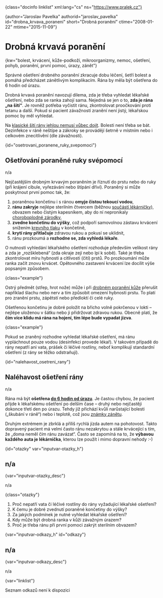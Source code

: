 
{class="docinfo linklist" xml:lang="cs" ns="https://www.pralek.cz"}

{author="Jaroslav Pavelka" authorid="jaroslav\_pavelka" id="drobna\_krvava_poraneni" short="Drobná poranění" ctime="2008-01-22" mtime="2015-11-09"}

# Drobná krvavá poranění

{kw="bolest, krvácení, kůže-podkoží, mikroorganizmy, nemoc, ošetření, pohyb, poranění, první pomoc, úrazy, zánět"}

Správné ošetření drobného poranění zkracuje dobu léčení, šetří bolest a pomáhá předcházet zánětlivým komplikacím. Rána by měla být ošetřena do 6 hodin od úrazu.

Drobná krvavá poranění navozují dilema, zda je třeba vyhledat lékařské ošetření, nebo zda se ranka zahojí sama. Nejedná se jen o to, **zda je rána „na šití“**. Je rovněž potřeba vyčistit ránu, zkontrolovat proočkování proti tetanu a další. Pokud si pacient závažností zranění není jistý, lékařskou pomoc by měl vyhledat.

Na [klasické šití rány jehlou nemusí vůbec dojít][1]. Bolesti není třeba se bát. Dezinfekce v ráně neštípe a zákroky se provádějí šetrně v místním nebo i celkovém znecitlivění (dle závažnosti).

{id="osetrovani\_poranene\_ruky_svepomoci"}

## Ošetřování poraněné ruky svépomocí

n/a

Nejčastějším drobným krvavým poraněním je říznutí do prstu nebo do ruky (při krájení cibule, vyřezávání nebo štípání dříví). Poraněný si může poskytnout první pomoc tak, že:

  1. poraněnou končetinu i s ránou **omyje čistou tekoucí vodou**,
  2. **ránu zakryje** nejlépe sterilním čtvercem (běžnou [součástí lékárničky][2]), obvazem nebo čistým kapesníkem, aby do ní nepronikaly [choroboplodné zárodky][3],
  3. **zvedne končetinu do výšky**, což podpoří samovolnou zástavu krvácení snížením [krevního tlaku][4] v končetině,
  4. **krytí rány přitlačuje** zdravou rukou a pokusí se uklidnit,
  5. ránu prozkoumá a **rozhodne se, zda vyhledá lékaře**.

O nutnosti vyhledání lékařského ošetření rozhoduje především velikost rány a zda je „rozšklebená“ (zda okraje zejí nebo lpí k sobě). Také je třeba zkontrolovat míru hybnosti a citlivosti (čití) prstů. Po prozkoumání může ranka začít znovu krvácet. Opětovného zastavení krvácení lze docílit výše popsaným způsobem.

{class="example"}

Ostrý předmět (střep, hrot nože) může i při [drobném poranění kůže][5] přerušit například šlachu nebo nerv a tím způsobit omezení hybnosti prstu. To platí pro zranění prstu, zápětstí nebo předloktí či celé ruky.

Ošetřenou končetinu je dobré položit na břicho volně pokrčenou v lokti – nejlépe uloženou v šátku nebo ji přidržovat zdravou rukou. Obecně platí, že **čím více klidu má rána na hojení, tím lépe bude vypadat jizva**.

{class="example"}

Pokud se zraněný rozhodne vyhledat lékařské ošetření, má ránu vypláchnout pouze vodou (desinfekci provede lékař). V takovém případě do rány nepatří ani vata, prášek či léčivé rostliny, neboť komplikují standardní ošetření (z rány se těžko odstraňují).

{id="nalehavost\_osetreni\_rany"}

## Naléhavost ošetření rány

n/a

Rána má být **ošetřena [do 6 hodin od úrazu][6]**. Je častou chybou, že pacient přijde k lékařskému ošetření po delším čase – druhý nebo nejčastěji dokonce třetí den po úrazu. Tehdy již přichází kvůli narůstající bolesti („škubání v ráně“) nebo i teplotě, což jsou [známky zánětu][7].

Druhým extrémem je zbrklá a příliš rychlá jízda autem na pohotovost. Takto dopravený pacient má velmi často ránu nezakrytou a stále krvácející s tím, že „doma neměl čím ránu zavázat“. Často se zapomíná na to, že **výbavou každého auta je lékárnička**, kterou lze použít i mimo dopravní nehody :-)

{id="otazky" var="inputvar-otazky_h"}

## n/a

{var="inputvar-otazky_desc"}

n/a

{class="otazky"}

  1. Proč nepatří vata či léčivé rostliny do rány vyžadující lékařské ošetření?
  2. K čemu je dobré zvednutí poraněné končetiny do výšky?
  3. Za jakých podmínek je nutné vyhledat lékařské ošetření?
  4. Kdy může být drobná ranka v kůži závažným úrazem?
  5. Proč je třeba ránu při první pomoci zakrýt sterilním obvazem?

{var="inputvar-odkazy_h" id="odkazy"}

## n/a

{var="inputvar-odkazy_desc"}

n/a

{var="linklist"}

Seznam odkazů není k dispozici

 [1]: naplastovy_steh
 [2]: lekarnicka
 [3]: mikroorganizmy
 [4]: krevni_tlak
 [5]: bodne_a_strelne_poraneni
 [6]: nalehavost_lekarskeho_vysetreni
 [7]: zanet

